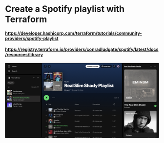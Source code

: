 # Create a Spotify playlist with Terraform

#### https://developer.hashicorp.com/terraform/tutorials/community-providers/spotify-playlist

#### https://registry.terraform.io/providers/conradludgate/spotify/latest/docs/resources/library

![alt text](image.png)
